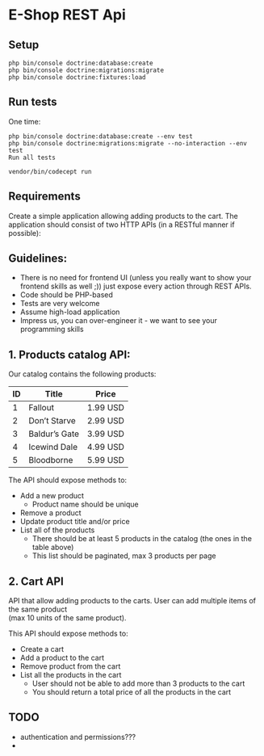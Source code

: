 # E-Shop REST Api

## Setup
```shell
php bin/console doctrine:database:create
php bin/console doctrine:migrations:migrate
php bin/console doctrine:fixtures:load
```

## Run tests
One time:
```shell
php bin/console doctrine:database:create --env test
php bin/console doctrine:migrations:migrate --no-interaction --env test
Run all tests
```
```shell
vendor/bin/codecept run
```

## Requirements
Create a simple application allowing adding products to the cart. The application should
consist of two HTTP APIs (in a RESTful manner if possible):

## Guidelines:
* There is no need for frontend UI (unless you really want to show your frontend skills as well ;))
  just expose every action through REST APIs.
* Code should be PHP-based
* Tests are very welcome
* Assume high-load application
* Impress us, you can over-engineer it - we want to see your programming skills

## 1. Products catalog API:
   Our catalog contains the following products:

| ID  | Title         | Price    |
|-----|---------------|----------|
| 1   | Fallout       | 1.99 USD |
| 2   | Don’t Starve  | 2.99 USD |
| 3   | Baldur’s Gate | 3.99 USD |
| 4   | Icewind Dale  | 4.99 USD |
| 5   | Bloodborne    | 5.99 USD |

The API should expose methods to:
* Add a new product
  * Product name should be unique
* Remove a product
* Update product title and/or price
* List all of the products
  * There should be at least 5 products in the catalog (the ones in the table
       above)
  * This list should be paginated, max 3 products per page

## 2. Cart API

API that allow adding products to the carts. User can add multiple items of the same product\
(max 10 units of the same product).

This API should expose methods to:
* Create a cart
* Add a product to the cart
* Remove product from the cart
* List all the products in the cart
  * User should not be able to add more than 3 products to the cart
  * You should return a total price of all the products in the cart

## TODO
- authentication and permissions???
- 
